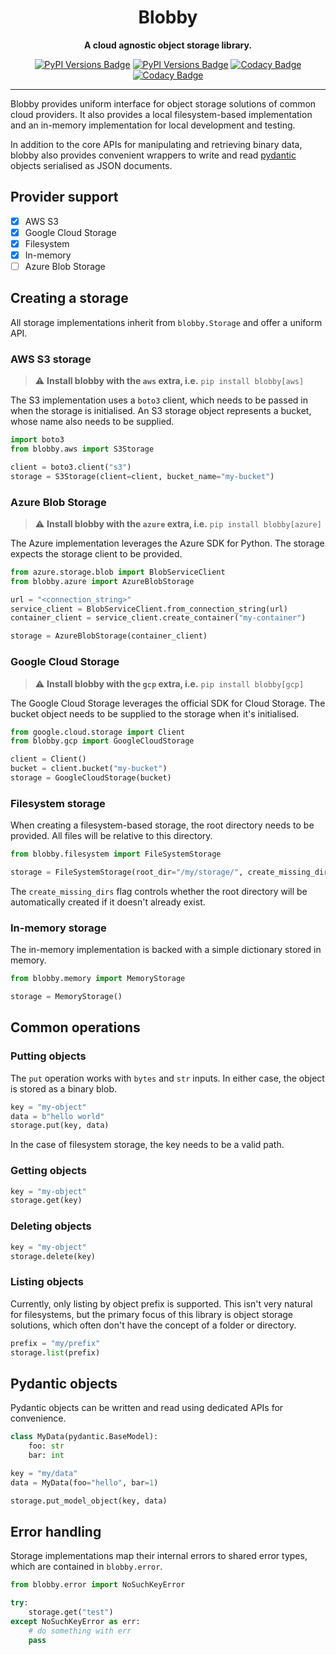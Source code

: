 <div align="center">

# Blobby

**A cloud agnostic object storage library.**

[![PyPI Versions Badge](https://badge.fury.io/py/blobby.svg)](https://badge.fury.io/py/blobby/)
[![PyPI Versions Badge](https://img.shields.io/pypi/pyversions/blobby.svg)](https://pypi.org/project/blobby/)
[![Codacy Badge](https://app.codacy.com/project/badge/Grade/5c800180fb3b466fb8964d798aecdcc2)](https://app.codacy.com/gh/davidsteiner/blobby/dashboard?utm_source=gh&utm_medium=referral&utm_content=&utm_campaign=Badge_grade)
[![Codacy Badge](https://app.codacy.com/project/badge/Coverage/5c800180fb3b466fb8964d798aecdcc2)](https://app.codacy.com/gh/davidsteiner/blobby/dashboard?utm_source=gh&utm_medium=referral&utm_content=&utm_campaign=Badge_coverage)

</div>

---

Blobby provides uniform interface for object storage solutions of common cloud providers.
It also provides a local filesystem-based implementation and an in-memory implementation
for local development and testing.

In addition to the core APIs for manipulating and retrieving
binary data, blobby also provides convenient wrappers to 
write and read
[pydantic](https://docs.pydantic.dev/latest/) objects
serialised as JSON documents.

## Provider support

- [x] AWS S3
- [x] Google Cloud Storage
- [x] Filesystem
- [x] In-memory
- [ ] Azure Blob Storage

## Creating a storage

All storage implementations inherit from `blobby.Storage` and
offer a uniform API.

### AWS S3 storage

> :warning: **Install blobby with the `aws` extra, i.e.**
> `pip install blobby[aws]`

The S3 implementation uses a `boto3` client, which needs to be
passed in when the storage is initialised. An S3 storage object
represents a bucket, whose name also needs to be supplied.

```python
import boto3
from blobby.aws import S3Storage

client = boto3.client("s3")
storage = S3Storage(client=client, bucket_name="my-bucket")
```

### Azure Blob Storage

> :warning: **Install blobby with the `azure` extra, i.e.**
> `pip install blobby[azure]`

The Azure implementation leverages the Azure SDK for Python.
The storage expects the storage client to be provided.

```python
from azure.storage.blob import BlobServiceClient
from blobby.azure import AzureBlobStorage

url = "<connection_string>"
service_client = BlobServiceClient.from_connection_string(url)
container_client = service_client.create_container("my-container")

storage = AzureBlobStorage(container_client)
```

### Google Cloud Storage

> :warning: **Install blobby with the `gcp` extra, i.e.**
> `pip install blobby[gcp]`

The Google Cloud Storage leverages the official SDK for 
Cloud Storage. The bucket object needs to be supplied to the
storage when it's initialised.

```python
from google.cloud.storage import Client
from blobby.gcp import GoogleCloudStorage

client = Client()
bucket = client.bucket("my-bucket")
storage = GoogleCloudStorage(bucket)
```

### Filesystem storage

When creating a filesystem-based storage, the root directory
needs to be provided. All files will be relative to this 
directory.

```python
from blobby.filesystem import FileSystemStorage

storage = FileSystemStorage(root_dir="/my/storage/", create_missing_dirs=True)
```

The `create_missing_dirs` flag controls whether the root directory
will be automatically created if it doesn't already exist.

### In-memory storage

The in-memory implementation is backed with a simple dictionary stored
in memory.

```python
from blobby.memory import MemoryStorage

storage = MemoryStorage()
```

## Common operations

### Putting objects

The `put` operation works with `bytes` and `str` inputs.
In either case, the object is stored as a binary blob.

```python
key = "my-object"
data = b"hello world"
storage.put(key, data)
```

In the case of filesystem storage, the key needs to be a 
valid path.

### Getting objects

```python
key = "my-object"
storage.get(key)
```

### Deleting objects

```python
key = "my-object"
storage.delete(key)
```

### Listing objects

Currently, only listing by object prefix is supported.
This isn't very natural for filesystems, but the primary focus
of this library is object storage solutions, which often
don't have the concept of a folder or directory.

```python
prefix = "my/prefix"
storage.list(prefix)
```

## Pydantic objects

Pydantic objects can be written and read using 
dedicated APIs for convenience.

```python
class MyData(pydantic.BaseModel):
    foo: str
    bar: int

key = "my/data"
data = MyData(foo="hello", bar=1)

storage.put_model_object(key, data)
```

## Error handling

Storage implementations map their internal errors
to shared error types, which are contained in `blobby.error`.

```python
from blobby.error import NoSuchKeyError

try:
    storage.get("test")
except NoSuchKeyError as err:
    # do something with err
    pass
```